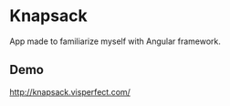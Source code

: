 # Knapsack
App made to familiarize myself with Angular framework.

## Demo
http://knapsack.visperfect.com/
